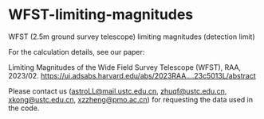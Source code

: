 # WFST-limiting-magnitudes
WFST (2.5m ground survey telescope) limiting magnitudes (detection limit)

For the calculation details, see our paper:

Limiting Magnitudes of the Wide Field Survey Telescope (WFST), RAA, 2023/02.
https://ui.adsabs.harvard.edu/abs/2023RAA....23c5013L/abstract

Please contact us (astroLL@mail.ustc.edu.cn, zhuqf@ustc.edu.cn, xkong@ustc.edu.cn, xzzheng@pmo.ac.cn) for requesting the data used in the code.
